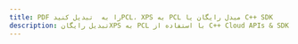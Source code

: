 ---title: PDF را به  تبدیل کنیدPCL، XPS به PCL مبدل رایگان یا C++ SDKdescription: تبدیل رایگانXPS به PCL با استفاده از C++ Cloud APIs & SDK همچنین اسناد PDF را در Cloud ایجاد، ویرایش و رندر کنید.---